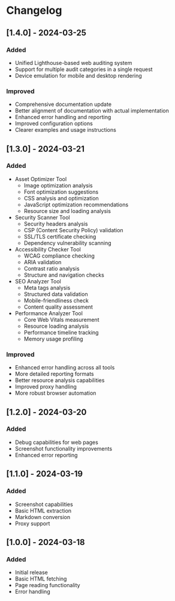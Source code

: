 # Changelog

## [1.4.0] - 2024-03-25

### Added

- Unified Lighthouse-based web auditing system
- Support for multiple audit categories in a single request
- Device emulation for mobile and desktop rendering

### Improved

- Comprehensive documentation update
- Better alignment of documentation with actual implementation
- Enhanced error handling and reporting
- Improved configuration options
- Clearer examples and usage instructions

## [1.3.0] - 2024-03-21

### Added

- Asset Optimizer Tool
  - Image optimization analysis
  - Font optimization suggestions
  - CSS analysis and optimization
  - JavaScript optimization recommendations
  - Resource size and loading analysis
- Security Scanner Tool
  - Security headers analysis
  - CSP (Content Security Policy) validation
  - SSL/TLS certificate checking
  - Dependency vulnerability scanning
- Accessibility Checker Tool
  - WCAG compliance checking
  - ARIA validation
  - Contrast ratio analysis
  - Structure and navigation checks
- SEO Analyzer Tool
  - Meta tags analysis
  - Structured data validation
  - Mobile-friendliness check
  - Content quality assessment
- Performance Analyzer Tool
  - Core Web Vitals measurement
  - Resource loading analysis
  - Performance timeline tracking
  - Memory usage profiling

### Improved

- Enhanced error handling across all tools
- More detailed reporting formats
- Better resource analysis capabilities
- Improved proxy handling
- More robust browser automation

## [1.2.0] - 2024-03-20

### Added

- Debug capabilities for web pages
- Screenshot functionality improvements
- Enhanced error reporting

## [1.1.0] - 2024-03-19

### Added

- Screenshot capabilities
- Basic HTML extraction
- Markdown conversion
- Proxy support

## [1.0.0] - 2024-03-18

### Added

- Initial release
- Basic HTML fetching
- Page reading functionality
- Error handling

